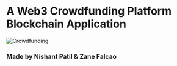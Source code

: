 #  A Web3 Crowdfunding Platform Blockchain Application
![Crowdfunding](https://i.ibb.co/k6pj0Qt/htum-6.png)

### Made by Nishant Patil & Zane Falcao
